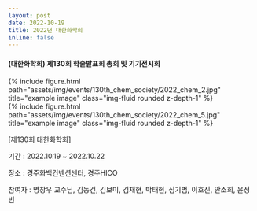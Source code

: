 ```yaml
---
layout: post
date: 2022-10-19
title: 2022년 대한화학회
inline: false
---
```

#### (대한화학회) 제130회 학술발표회 총회 및 기기전시회

<div class="row">
    <div class="col-lg mt-3 mt-md-0">
        {% include figure.html path="assets/img/events/130th_chem_society/2022_chem_2.jpg" title="example image" class="img-fluid rounded z-depth-1" %}
    </div>
    <div class="col-lg mt-3 mt-md-0">
        {% include figure.html path="assets/img/events/130th_chem_society/2022_chem_5.jpg" title="example image" class="img-fluid rounded z-depth-1" %}
    </div>
</div>

[제130회 대한화학회]

기간 : 2022.10.19 ~ 2022.10.22

장소 : 경주화백컨벤션센터, 경주HICO

참여자 : 명창우 교수님, 김동건, 김보미, 김재현, 박태현, 심기범, 이호진, 안소희, 윤정빈



